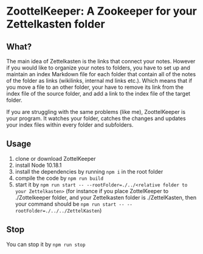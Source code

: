 

# ZoottelKeeper: A Zookeeper for your Zettelkasten folder

## What? 
The main idea of Zettelkasten is the links that connect your notes. However if you would like to organize your notes to folders, you have to set up and maintain an index Markdown file for each folder that contain all of the notes of the folder as links (wikilinks, internal md links etc.).
Which means that if you move a file to an other folder, your have to remove its link from the index file of the source folder, and add a link to the index file of the target folder. 

If you are struggling with the same problems (like me), ZoottelKeeper is your program. It watches your folder, catches the changes and updates your index files within every folder and subfolders.

## Usage

1. clone or download ZottelKeeper
2. install Node 10.18.1
3. install the dependencies by running `npm i` in the root folder
4. compile the code by `npm run build`
5. start it by `npm run start -- --rootFolder=./../<relative folder to your Zettelkasten>`
   (for instance if you place ZottelKeeper to ./Zottelkeeper folder, and your Zettelkasten folder is ./ZettelKasten, then your command should be `npm run start -- --rootFolder=./../../ZettelKasten`)

## Stop

You can stop it by `npm run stop`




